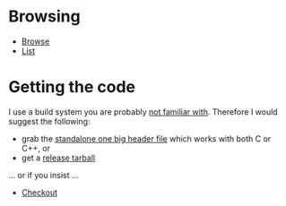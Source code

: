 # Browsing #

  * [Browse](http://code.google.com/p/fastapprox/source/browse/)
  * [List](http://code.google.com/p/fastapprox/source/list)

# Getting the code #

I use a build system you are probably [not familiar with](http://code.google.com/p/fwtemplates/).  Therefore I would suggest the following:

  * grab the [standalone one big header file](http://fastapprox.googlecode.com/svn/trunk/fastapprox/src/fastonebigheader.h) which works with both C or C++, or
  * get a [release tarball](http://code.google.com/p/fastapprox/downloads/list)

... or if you insist ...

  * [Checkout](http://code.google.com/p/fastapprox/source/checkout)